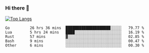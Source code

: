 ### Hi there 👋

<!--
**3Xpl0it3r/3Xpl0it3r** is a ✨ _special_ ✨ repository because its `README.md` (this file) appears on your GitHub profile.

Here are some ideas to get you started:

- 🔭 I’m currently working on ...
- 🌱 I’m currently learning ...
- 👯 I’m looking to collaborate on ...
- 🤔 I’m looking for help with ...
- 💬 Ask me about ...
- 📫 How to reach me: ...
- 😄 Pronouns: ...
- ⚡ Fun fact: ...
-->


[![Top Langs](https://github-readme-stats.vercel.app/api/top-langs/?username=3Xpl0it3r&layout=compact)](https://github.com/3Xpl0it3r/3Xpl0it3r)

<!--START_SECTION:waka-->

```text
Go         26 hrs 36 mins  ████████████████████░░░░░   79.77 %
Lua        5 hrs 24 mins   ████░░░░░░░░░░░░░░░░░░░░░   16.19 %
Rust       57 mins         ▓░░░░░░░░░░░░░░░░░░░░░░░░   02.85 %
Bash       9 mins          ░░░░░░░░░░░░░░░░░░░░░░░░░   00.47 %
Other      6 mins          ░░░░░░░░░░░░░░░░░░░░░░░░░   00.30 %
```

<!--END_SECTION:waka-->
